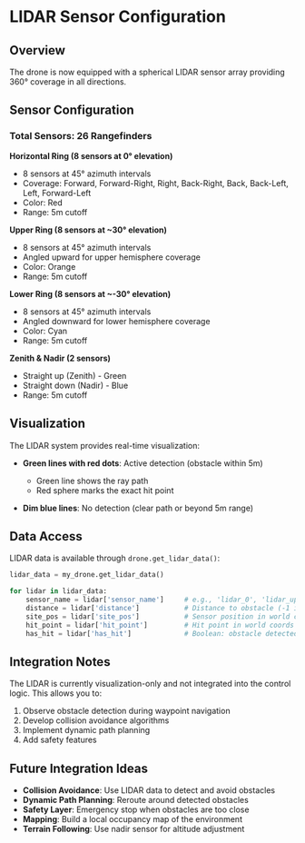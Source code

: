 # LIDAR Sensor Configuration

## Overview
The drone is now equipped with a spherical LIDAR sensor array providing 360° coverage in all directions.

## Sensor Configuration

### Total Sensors: 26 Rangefinders

**Horizontal Ring (8 sensors at 0° elevation)**
- 8 sensors at 45° azimuth intervals
- Coverage: Forward, Forward-Right, Right, Back-Right, Back, Back-Left, Left, Forward-Left
- Color: Red
- Range: 5m cutoff

**Upper Ring (8 sensors at ~30° elevation)**
- 8 sensors at 45° azimuth intervals
- Angled upward for upper hemisphere coverage
- Color: Orange
- Range: 5m cutoff

**Lower Ring (8 sensors at ~-30° elevation)**
- 8 sensors at 45° azimuth intervals
- Angled downward for lower hemisphere coverage
- Color: Cyan
- Range: 5m cutoff

**Zenith & Nadir (2 sensors)**
- Straight up (Zenith) - Green
- Straight down (Nadir) - Blue
- Range: 5m cutoff

## Visualization

The LIDAR system provides real-time visualization:

- **Green lines with red dots**: Active detection (obstacle within 5m)
  - Green line shows the ray path
  - Red sphere marks the exact hit point
  
- **Dim blue lines**: No detection (clear path or beyond 5m range)

## Data Access

LIDAR data is available through `drone.get_lidar_data()`:

```python
lidar_data = my_drone.get_lidar_data()

for lidar in lidar_data:
    sensor_name = lidar['sensor_name']     # e.g., 'lidar_0', 'lidar_up_45'
    distance = lidar['distance']           # Distance to obstacle (-1 if no hit)
    site_pos = lidar['site_pos']           # Sensor position in world coords
    hit_point = lidar['hit_point']         # Hit point in world coords
    has_hit = lidar['has_hit']             # Boolean: obstacle detected
```

## Integration Notes

The LIDAR is currently visualization-only and not integrated into the control logic. This allows you to:

1. Observe obstacle detection during waypoint navigation
2. Develop collision avoidance algorithms
3. Implement dynamic path planning
4. Add safety features

## Future Integration Ideas

- **Collision Avoidance**: Use LIDAR data to detect and avoid obstacles
- **Dynamic Path Planning**: Reroute around detected obstacles
- **Safety Layer**: Emergency stop when obstacles are too close
- **Mapping**: Build a local occupancy map of the environment
- **Terrain Following**: Use nadir sensor for altitude adjustment

